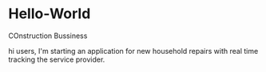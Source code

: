 # Hello-World
COnstruction Bussiness

hi users, I'm starting an application for new household repairs with real time tracking the service provider.
